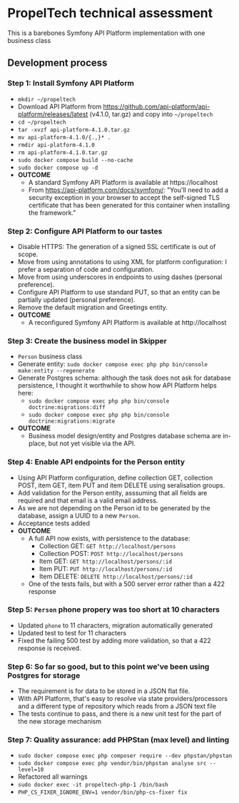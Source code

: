 # PropelTech technical assessment
This is a barebones Symfony API Platform implementation with one business class

## Development process

### Step 1: Install Symfony API Platform
- `mkdir ~/propeltech`
- Download API Platform from https://github.com/api-platform/api-platform/releases/latest (v4.1.0, tar.gz) and copy into `~/propeltech`
- `cd ~/propeltech`
- `tar -xvzf api-platform-4.1.0.tar.gz`
- `mv api-platform-4.1.0/{.,}* .`
- `rmdir api-platform-4.1.0`
- `rm api-platform-4.1.0.tar.gz`
- `sudo docker compose build --no-cache`
- `sudo docker compose up -d`
- **OUTCOME**
  - A standard Symfony API Platform is available at https://localhost
  - From https://api-platform.com/docs/symfony/: "You'll need to add a security exception in your browser to accept the self-signed TLS certificate that has been generated for this container when installing the framework."

### Step 2: Configure API Platform to our tastes
- Disable HTTPS: The generation of a signed SSL certificate is out of scope.
- Move from using annotations to using XML for platform configuration: I prefer a separation of code and configuration.
- Move from using underscores in endpoints to using dashes (personal preference).
- Configure API Platform to use standard PUT, so that an entity can be partially updated (personal preference).
- Remove the default migration and Greetings entity.
- **OUTCOME**
  - A reconfigured Symfony API Platform is available at http://localhost

### Step 3: Create the business model in Skipper
- `Person` business class
- Generate entity: `sudo docker compose exec php php bin/console make:entity --regenerate`
- Generate Postgres schema: although the task does not ask for database persistence, I thought it worthwhile to show how API Platform helps here:
  - `sudo docker compose exec php php bin/console doctrine:migrations:diff`
  - `sudo docker compose exec php php bin/console doctrine:migrations:migrate`
- **OUTCOME**
  - Business model design/entity and Postgres database schema are in-place, but not yet visible via the API.

### Step 4: Enable API endpoints for the Person entity
- Using API Platform configuration, define collection GET, collection POST, item GET, item PUT and item DELETE using seralisation groups.
- Add validation for the Person entity, asssuming that all fields are required and that email is a valid email address.
- As we are not depending on the Person id to be generated by the database, assign a UUID to a new `Person`.
- Acceptance tests added
- **OUTCOME**
  - A full API now exists, with persistence to the database:
    - Collection GET: `GET http://localhost/persons`
    - Collection POST: `POST http://localhost/persons`
    - Item GET: `GET http://localhost/persons/:id`
    - Item PUT: `PUT http://localhost/persons/:id`
    - Item DELETE: `DELETE http://localhost/persons/:id`
  - One of the tests fails, but with a 500 server error rather than a 422 response

### Step 5: `Person` phone propery was too short at 10 characters
- Updated `phone` to 11 characters, migration automatically generated
- Updated test to test for 11 characters
- Fixed the failing 500 test by adding more validation, so that a 422 response is received.

### Step 6: So far so good, but to this point we've been using Postgres for storage
- The requirement is for data to be stored in a JSON flat file.
- With API Platform, that's easy to resolve via state providers/processors and a different type of repository which reads from a JSON text file
- The tests continue to pass, and there is a new unit test for the part of the new storage mechanism

### Step 7: Quality assurance: add PHPStan (max level) and linting
- `sudo docker compose exec php composer require --dev phpstan/phpstan`
- `sudo docker compose exec php vendor/bin/phpstan analyse src --level=10`
- Refactored all warnings
- `sudo docker exec -it propeltech-php-1 /bin/bash`
- `PHP_CS_FIXER_IGNORE_ENV=1 vendor/bin/php-cs-fixer fix`